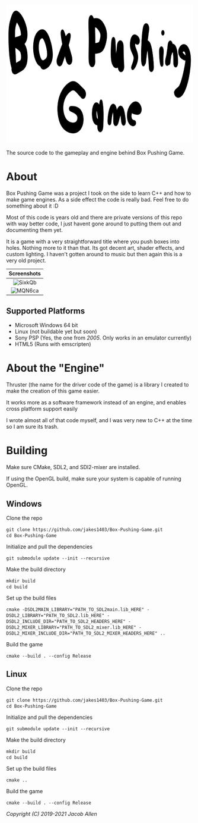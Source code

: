 <img src="resource/logo.png" width="827" height="372"/>

The source code to the gameplay and engine behind Box Pushing Game.

# About
Box Pushing Game was a project I took on the side to learn C++ and how to make game engines. As a side effect the code is really bad. Feel free to do something about it :D

Most of this code is years old and there are private versions of this repo with way better code, I just havent gone around to putting them out and documenting them yet.

It is a game with a very straightforward title where you push boxes into holes. Nothing more to it than that. Its got decent art, shader effects, and custom lighting. I haven't gotten around to music but then again this is a very old project.

| Screenshots |
|:--:| 
| ![SixkQb](https://user-images.githubusercontent.com/45643741/131200536-caf8ca1b-dded-46da-affa-7da7581f0288.png) |
| ![MQN6ca](https://user-images.githubusercontent.com/45643741/131200522-4cc65c6c-67a6-4aec-aff4-5e56177fc8b0.png) |

## Supported Platforms
* Microsoft Windows 64 bit
* Linux (not buildable yet but soon)
* Sony PSP (Yes, the one from *2005*. Only works in an emulator currently)
* HTML5 (Runs with emscripten)

# About the "Engine"
Thruster (the name for the driver code of the game) is a library I created to make the creation of this game easier.

It works more as a software framework instead of an engine, and enables cross platform support easily

I wrote almost all of that code myself, and I was very new to C++ at the time so I am sure its trash.

# Building

Make sure CMake, SDL2, and SDl2-mixer are installed.

If using the OpenGL build, make sure your system is capable of running OpenGL.

## Windows

Clone the repo

```
git clone https://github.com/jakes1403/Box-Pushing-Game.git
cd Box-Pushing-Game
```

Initialize and pull the dependencies

```
git submodule update --init --recursive
```

Make the build directory

```
mkdir build
cd build
```

Set up the build files

```
cmake -DSDL2MAIN_LIBRARY="PATH_TO_SDL2main.lib_HERE" -DSDL2_LIBRARY="PATH_TO_SDL2.lib_HERE" -DSDL2_INCLUDE_DIR="PATH_TO_SDL2_HEADERS_HERE" -DSDL2_MIXER_LIBRARY="PATH_TO_SDL2_mixer.lib_HERE" -DSDL2_MIXER_INCLUDE_DIR="PATH_TO_SDL2_MIXER_HEADERS_HERE" ..
```

Build the game

```
cmake --build . --config Release
```

## Linux

Clone the repo

```
git clone https://github.com/jakes1403/Box-Pushing-Game.git
cd Box-Pushing-Game
```

Initialize and pull the dependencies

```
git submodule update --init --recursive
```

Make the build directory

```
mkdir build
cd build
```

Set up the build files

```
cmake ..
```

Build the game

```
cmake --build . --config Release
```

*Copyright (C) 2019-2021 Jacob Allen*
